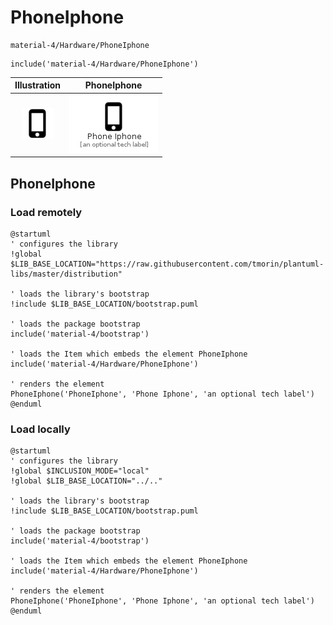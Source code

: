 # PhoneIphone


```text
material-4/Hardware/PhoneIphone
```

```text
include('material-4/Hardware/PhoneIphone')
```



| Illustration | PhoneIphone |
| :---: | :---: |
| ![illustration for Illustration](../../material-4/Hardware/PhoneIphone.png) | ![illustration for PhoneIphone](../../material-4/Hardware/PhoneIphone.Local.png) |




## PhoneIphone

### Load remotely
```plantuml
@startuml
' configures the library
!global $LIB_BASE_LOCATION="https://raw.githubusercontent.com/tmorin/plantuml-libs/master/distribution"

' loads the library's bootstrap
!include $LIB_BASE_LOCATION/bootstrap.puml

' loads the package bootstrap
include('material-4/bootstrap')

' loads the Item which embeds the element PhoneIphone
include('material-4/Hardware/PhoneIphone')

' renders the element
PhoneIphone('PhoneIphone', 'Phone Iphone', 'an optional tech label')
@enduml
```

### Load locally
```plantuml
@startuml
' configures the library
!global $INCLUSION_MODE="local"
!global $LIB_BASE_LOCATION="../.."

' loads the library's bootstrap
!include $LIB_BASE_LOCATION/bootstrap.puml

' loads the package bootstrap
include('material-4/bootstrap')

' loads the Item which embeds the element PhoneIphone
include('material-4/Hardware/PhoneIphone')

' renders the element
PhoneIphone('PhoneIphone', 'Phone Iphone', 'an optional tech label')
@enduml
```


